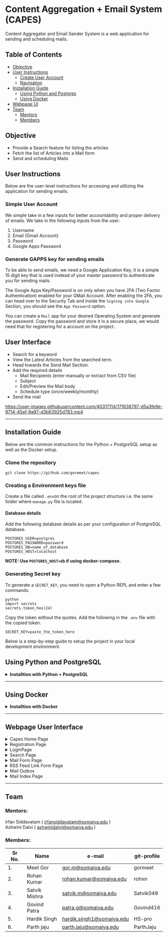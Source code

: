 # Content Aggregation + Email System (CAPES)

Content Aggregator and Email Sender System is a web application for sending and scheduling mails. 

## Table of Contents
- [Objective](#objective)
- [User Instructions](#user-instructions)
    - [Create User Account](#simple-user-account)
    - [Navigation](#user-interface)
- [Installation Guide](#installation-guide)
    - [Using Python and Postgres](#using-python-and-postgresql)
    - [Using Docker](#using-docker)
- [Webpage UI](#webpage-user-interface)
- [Team](#team)
    - [Mentors](#mentors)
    - [Members](#members)


## Objective

* Provide a Search feature for listing the articles
* Fetch the list of Articles into a Mail form
* Send and scheduling Mails



## User Instructions

Below are the user-level instructions for accessing and utilizing the application for sending emails.

### Simple User Account

We simple take in a few inputs for better accountability and proper delivery of emails. We take in the following inputs from the user:

1. Username
2. Email (Gmail Account)
3. Password
4. Google Apps Password

### Generate GAPPS key for sending emails

To be able to send emails, we need a Google Application Key, it is a simple 15 digit key that is used instead of your master password to authenticate you for sending mails.

The Google Apps Key/Password is on only when you have 2FA (Two Factor Authentication) enabled for your GMail Account. After enabling the 2FA, you can head over to the Security Tab and inside the `Signing into Google` Section, you should see the `App Password` option. 

You can create a `Mail` app for your desired Operating System and generate the password. Copy the password and store it in a secure place, we would need that for registering for a account on the project. 

## User Interface

- Search for a keyword
- View the Latest Articles from the searched term.
- Head towards the Send Mail Section.
- Add the required details
    - Mail Recipients (enter manually or extract from CSV file)
    - Subject
    - Edit/Preview the Mail body
    - Schedule type (once/weekly/monthly)
- Send the mail


https://user-images.githubusercontent.com/40317114/171638797-d5a3fe9e-9714-45af-9a97-d3b63925d783.mp4

---

## Installation Guide

Below are the common instructions for the Python + PostgreSQL setup as well as the Docker setup.

### Clone the repository

```
git clone https://github.com/gormeet/capes
```

### Creating a Environment keys file

Create a file called `.env`on the root of the project structure i.e. the same folder where `manage.py` file is located.

#### Database details

Add the following database details as per your configuration of PostgreSQL database.

```
POSTGRES_USER=postgres
POSTGRES_PASSWORD=password
POSTGRES_DB=name_of_database
POSTGRES_HOST=localhost
```

**NOTE: Use `POSTGRES_HOST=db` if using docker-compose.**

### Generating Secret key

To generate a `SECRET_KEY`, you need to open a Python REPL and enter a few commands.

```
python
import secrets
secrets.token_hex(24)
```

Copy the token without the quotes. Add the following in the `.env` file with the copied token.

```
SECRET_KEY=paste_the_token_here
```
Below is a step-by-step guide to setup the project in your local development environment. 

## Using Python and PostgreSQL

<details>
    <summary><b>Installtion with Python + PostgreSQL</b></summary>

- Install [Python](https://www.python.org/downloads/)
- Install [PostgreSQL](https://www.postgresql.org/download/)
- Install [pgAdmin](https://www.pgadmin.org/download/)
    
```
pip install virtualenv
virtualenv venv
Windows:
venv\Scripts\activate
Linux/macOS:
source venv/bin/activate.sh
pip install -r requirements.txt
```


After setting up the database, you can migrate into the local PostgreSQL database.

```
python manage.py migrate
python manage.py runserver
```
    
</details>

---
    
    
## Using Docker

<details>
    <summary><b>Installtion with Docker</b></summary>
        
- Install [Docker](https://docs.docker.com/get-docker/) with [docker-compose](https://docs.docker.com/compose/install/).

After setting up the database configuration and environement variables, you need to check if docker is properly installed by creating a image of this [Dockerfile](https://github.com/GorMeet/capes/blob/master/Dockerfile) and running the container with the following command.
    
```
docker build .
```
    
Finally, use the docker compose to run the fully-fledged web app with database with the docker-compose command:
    
```
docker-compose up
```
    
 </details>

---

## Webpage User Interface

<details>
  <summary>Capes Home Page</summary>
  
  ![Home Screen](https://res.cloudinary.com/dgpxbrwoz/image/upload/v1651424595/capes/homepage.png)
</details>

<details>
  <summary>Registration Page</summary>
  
![Register Account](https://res.cloudinary.com/dgpxbrwoz/image/upload/v1651424595/capes/register.png)
</details>

 <details>
  <summary>LoginPage</summary>
  
![Login Page](https://res.cloudinary.com/dgpxbrwoz/image/upload/v1651424595/capes/login.png)
</details>

<details>
  <summary>Search Page</summary>
  
![Search Result Page](https://res.cloudinary.com/dgpxbrwoz/image/upload/v1651424595/capes/searchpage.png)
</details>

<details>
  <summary>Mail Form Page</summary>
  
![Mail Form](https://res.cloudinary.com/dgpxbrwoz/image/upload/v1651424595/capes/mailform.png)
</details>
 
 <details>
  <summary>RSS Feed Link Form Page</summary>
  
![RSS Feed Link Adder](https://res.cloudinary.com/dgpxbrwoz/image/upload/v1651424595/capes/rss_feed_link_adder.png)
</details>
   
 <details>
  <summary>Mail Outbox</summary>
  
![Mail Outbox](https://res.cloudinary.com/dgpxbrwoz/image/upload/v1654170547/capes/mail-outbox.png)
</details>
   
 <details>
  <summary>Mail Index Page</summary>
  
![Mail Index Page](https://res.cloudinary.com/dgpxbrwoz/image/upload/v1654170574/capes/mail-index.png)
</details>

---

## Team

### Mentors:
Irfan Siddavatam ( irfansiddavatam@somaiya.edu )<br>
Ashwini Dalvi ( ashwinidalvi@somaiya.edu )

### Members:
| Sr No. | Name          | e-mail                    | git-profile    |
| ------ | ------------- | ------------------------- | -------------- |
| 1.     | Meet Gor      | gor.m@somaiya.edu         | gormeet        |
| 2.     | Rohan Kumar   | rohan.kumar@somaiya.edu   | rohxn          |
| 3.     | Satvik Mishra | satvik.m@somaiya.edu      | Satvik049      |
| 4.     | Govind Patra  | patra.g@somaiya.edu       | Govind416      |
| 5.     | Hardik Singh  | hardik.singh1@somaiya.edu | HS-pro         |
| 6.     | Parth jaju    | parth.jaju@somaiya.edu    | ParthJaju      |

